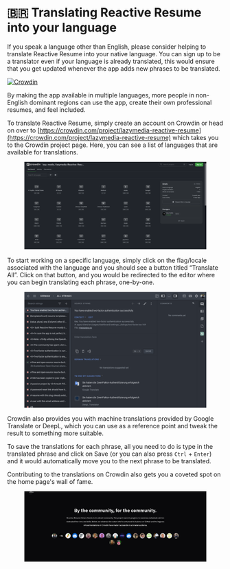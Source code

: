 # 🇧🇷 Translating Reactive Resume into your language

If you speak a language other than English, please consider helping to translate Reactive Resume into your native language. You can sign up to be a translator even if your language is already translated, this would ensure that you get updated whenever the app adds new phrases to be translated.

[![Crowdin](https://img.shields.io/badge/Translate_Reactive_Resume_with_Crowdin-2ecc71?logo=crowdin)](https://crowdin.com/project/lazymedia-reactive-resume)

By making the app available in multiple languages, more people in non-English dominant regions can use the app, create their own professional resumes, and feel included.

To translate Reactive Resume, simply create an account on Crowdin or head on over to [https://crowdin.com/project/lazymedia-reactive-resume](https://crowdin.com/project/lazymedia-reactive-resume) which takes you to the Crowdin project page. Here, you can see a list of languages that are available for translations.

<figure><img src="../.gitbook/assets/Crowdin-Profile-Page.png" alt=""><figcaption></figcaption></figure>

To start working on a specific language, simply click on the flag/locale associated with the language and you should see a button titled “Translate All”. Click on that button, and you would be redirected to the editor where you can begin translating each phrase, one-by-one.

<figure><img src="../.gitbook/assets/Crowdin-Translations.png" alt=""><figcaption></figcaption></figure>

Crowdin also provides you with machine translations provided by Google Translate or DeepL, which you can use as a reference point and tweak the result to something more suitable.

To save the translations for each phrase, all you need to do is type in the translated phrase and click on Save (or you can also press `Ctrl` + `Enter`) and it would automatically move you to the next phrase to be translated.

Contributing to the translations on Crowdin also gets you a coveted spot on the home page's wall of fame.

<div data-full-width="true"><figure><img src="../.gitbook/assets/Contributors.png" alt=""><figcaption></figcaption></figure></div>
